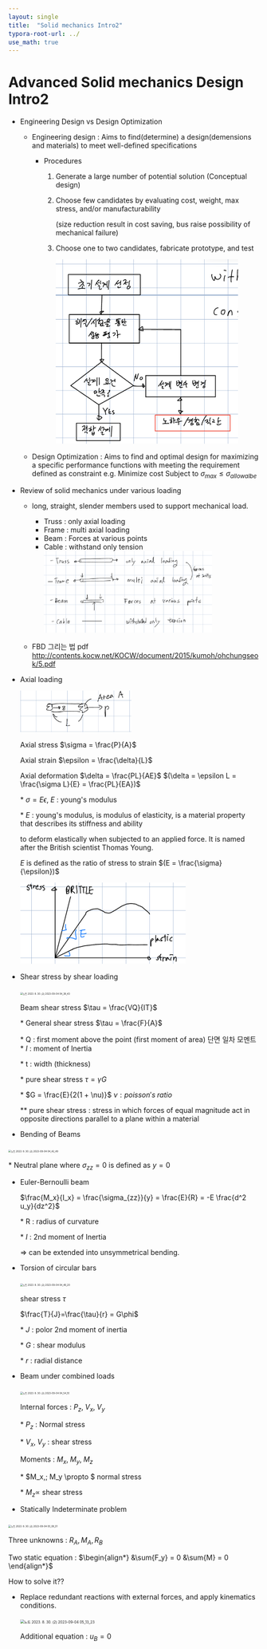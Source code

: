 ```yaml
---
layout: single
title:  "Solid mechanics Intro2"
typora-root-url: ../
use_math: true
---
```


# Advanced Solid mechanics Design Intro2

- Engineering Design  vs  Design Optimization

  - Engineering design : Aims to find(determine) a design(demensions and materials) to meet well-defined specifications

    - Procedures

      1. Generate a large number of potential solution (Conceptual design)

      2. Choose few candidates by evaluating cost, weight, max stress, and/or manufacturability

         (size reduction result in cost saving, bus raise possibility of mechanical failure)

      3. Choose one to two candidates, fabricate prototype, and test

         <img src="/images/2023-09-02-Solid mechanics Intro2/4.png" alt="4" style="zoom:50%;" />

         

  - Design Optimization : Aims to find and optimal design for maximizing a specific performance functions 
                                           with meeting the requirement defined as constraint
                                           e.g. 
                                                      Minimize  cost
                                                      Subject to $\sigma_{max} \leq \sigma_{allowalbe}$



- Review of solid mechanics under various loading
  - long, straight, slender members used to support mechanical load.
    - Truss : only axial loading
    - Frame : multi axial loading
    - Beam : Forces at various points
    - Cable : withstand only tension
      <img src="/images/2023-09-02-Solid mechanics Intro2/6 2023-09-02 07_21_47.png" alt="6 2023-09-02 07_21_47" style="zoom: 33%;" />

  - FBD 그리는 법 pdf
    http://contents.kocw.net/KOCW/document/2015/kumoh/ohchungseok/5.pdf



- Axial loading

  <img src="/images/2023-09-02-Solid mechanics Intro2/image-20230904133516955.png" alt="image-20230904133516955" style="zoom:33%;" />

  Axial stress $\sigma = \frac{P}{A}$

  Axial strain $\epsilon = \frac{\delta}{L}$

  Axial deformation $\delta = \frac{PL}{AE}$ $(\delta = \epsilon L = \frac{\sigma L}{E} = \frac{PL}{EA})$

  &#42; $\sigma = E \epsilon, \; E$ : young's modulus

  &#42; $E$ : young's modulus, is modulus of elasticity, is a material property that describes its stiffness and ability

  to deform elastically when subjected to an applied force. It is named after the British scientist Thomas Young.

  $E$ is defined as the ratio of stress to strain $(E = \frac{\sigma}{\epsilon})$

  <img src="/images/2023-09-02-Solid mechanics Intro2/IMG_0374 2023-09-24 10_25_04.jpg" alt="IMG_0374 2023-09-24 10_25_04" style="zoom:50%;" />

  

- Shear stress by shear loading

  <img src="/images/2023-09-02-Solid mechanics Intro2/노트 2023. 8. 30. (2) 2023-09-04 04_38_43.png" alt="노트 2023. 8. 30. (2) 2023-09-04 04_38_43" style="zoom:33%;" />

  Beam shear stress $\tau = \frac{VQ}{IT}$

  &#42; General shear stress $\tau = \frac{F}{A}$ 

  &#42; Q : first moment above the point (first moment of area) 단면 일차 모멘트
  &#42; $I$ : moment of Inertia

  &#42; t : width (thickness)

  

  &#42; pure shear stress $\tau = \gamma G$

  &#42; $G = \frac{E}{2(1 + \nu)}$ 	$\nu : poisson's\; ratio$

  &#42;&#42; pure shear stress : stress in which forces of equal magnitude act in opposite directions parallel to a plane within a material

  

-  Bending of Beams

  <img src="/images/2023-09-02-Solid mechanics Intro2/노트 2023. 8. 30. (2) 2023-09-04 04_42_49.png" alt="노트 2023. 8. 30. (2) 2023-09-04 04_42_49" style="zoom:33%;" />


  &#42; Neutral plane where $\sigma_{zz} = 0$ is defined as $y=0$

  - Euler-Bernoulli beam

    $\frac{M_x}{I_x} = \frac{\sigma_{zz}}{y} = \frac{E}{R} = -E \frac{d^2 u_y}{dz^2}$

    &#42; R : radius of curvature

    &#42; $I$ : 2nd moment of Inertia

    => can be extended into unsymmetrical bending.



- Torsion of circular bars

  <img src="/images/2023-09-02-Solid mechanics Intro2/노트 2023. 8. 30. (2) 2023-09-04 04_49_20.png" alt="노트 2023. 8. 30. (2) 2023-09-04 04_49_20" style="zoom:33%;" />

  shear stress $\tau$

  $\frac{T}{J}=\frac{\tau}{r} = G\phi$

  &#42; $J$ : polor 2nd moment of inertia

  &#42; $G$ : shear modulus

  &#42; $r$ : radial distance



- Beam under combined loads

  <img src="/images/2023-09-02-Solid mechanics Intro2/노트 2023. 8. 30. (2) 2023-09-04 04_54_10.png" alt="노트 2023. 8. 30. (2) 2023-09-04 04_54_10" style="zoom:33%;" />

  Internal forces : $P_z,\; V_x,\; V_y$

  &#42; $P_z$ : Normal stress

  &#42; $V_x,\; V_y$ : shear stress

  Moments : $M_x,\; M_y,\; M_z$

  &#42; $M_x,\; M_y \propto $ normal stress

  &#42; $M_z \propto$ shear stress

  

-  Statically Indeterminate problem

  <img src="/images/2023-09-02-Solid mechanics Intro2/노트 2023. 8. 30. (2) 2023-09-04 05_08_01.png" alt="노트 2023. 8. 30. (2) 2023-09-04 05_08_01" style="zoom:33%;" />

  Three unknowns : $R_A, M_A, R_B$

  Two static equation : $\begin{align*}
  &\sum{F_y} = 0
  &\sum{M} = 0 \end{align*}$


  How to solve it??

  - Replace redundant reactions with external forces, and apply kinematics conditions.

    <img src="/images/2023-09-02-Solid mechanics Intro2/노트 2023. 8. 30. (2) 2023-09-04 05_13_23.png" alt="노트 2023. 8. 30. (2) 2023-09-04 05_13_23" style="zoom: 50%;" />

    Additional equation : $u_B = 0$

